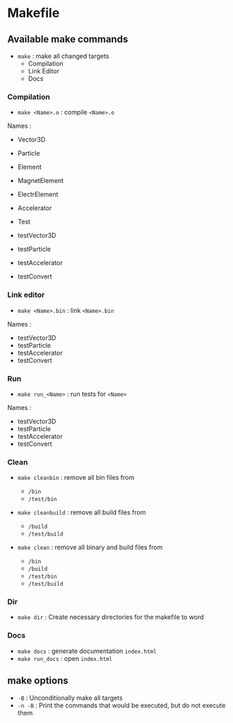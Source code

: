 # Makefile

## Available make commands

- `make` : make all changed targets
	- Compilation
	- Link Editor
	- Docs

### Compilation

- `make <Name>.o` : compile `<Name>.o`

Names :

- Vector3D
- Particle
- Element
- MagnetElement
- ElectrElement
- Accelerator

- Test
- testVector3D
- testParticle
- testAccelerator
- testConvert

### Link editor

- `make <Name>.bin` : link `<Name>.bin`

Names :

- testVector3D
- testParticle
- testAccelerator
- testConvert

### Run

- `make run_<Name>` : run tests for `<Name>`

Names :

- testVector3D
- testParticle
- testAccelerator
- testConvert

### Clean

- `make cleanbin` : remove all bin files from
	- `/bin`
	- `/test/bin`

- `make cleanbuild` : remove all build files from
	- `/build`
	- `/test/build`

- `make clean` : remove all binary and build files from
	- `/bin`
	- `/build`
	- `/test/bin`
	- `/test/build`

### Dir

- `make dir` : Create necessary directories for the makefile to word

### Docs

- `make docs` : generate documentation `index.html`
- `make run_docs` : open `index.html`

## make options

- `-B` : Unconditionally make all targets
- `-n -B` : Print the commands that would be executed, but do not execute them
